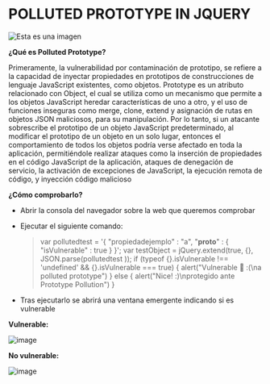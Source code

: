 # POLLUTED PROTOTYPE IN JQUERY
![Esta es una imagen](https://1.bp.blogspot.com/-OyKrIuQlH0s/VyAKTW2fvfI/AAAAAAAAWGQ/PthNgy1c3sYgGfFq7UJoSrKoSqTAALnJwCLcB/s1600/Jar%2BJar%2BBinks%2BSith.jpg)

**¿Qué es Polluted Prototype?**

Primeramente, la vulnerabilidad por contaminación de prototipo, se refiere a la capacidad 
de inyectar propiedades en prototipos de construcciones de lenguaje JavaScript existentes, 
como objetos. Prototype es un atributo relacionado con Object, el cual se utiliza como un 
mecanismo que permite a los objetos JavaScript heredar características de uno a otro, y el uso 
de funciones inseguras como merge, clone, extend y asignación de rutas en objetos JSON
maliciosos, para su manipulación. 
Por lo tanto, si un atacante sobrescribe el prototipo de un objeto JavaScript 
predeterminado, al modificar el prototipo de un objeto en un solo lugar, entonces el 
comportamiento de todos los objetos podría verse afectado en toda la aplicación, permitiéndole
realizar ataques como la inserción de propiedades en el código JavaScript de la aplicación,
ataques de denegación de servicio, la activación de excepciones de JavaScript, la ejecución 
remota de código, y inyección código malicioso

**¿Cómo comprobarlo?**

- Abrir la consola del navegador sobre la web que queremos comprobar
- Ejecutar el siguiente comando:

   > var pollutedtest = '{ "propiedadejemplo" : "a", "__proto__" : { "isVulnerable" : true } }'; var testObject = jQuery.extend(true, {}, JSON.parse(pollutedtest )); if (typeof {}.isVulnerable !== 'undefined' && {}.isVulnerable === true) { alert("Vulnerable 🚨 :(\na polluted prototype") } else { alert("Nice! :)\nprotegido ante Prototype Pollution") }
    
- Tras ejecutarlo se abrirá una ventana emergente indicando si es vulnerable
   
**Vulnerable:**

![image](https://user-images.githubusercontent.com/93614373/175272782-6c8d35cb-a6fd-4713-a97a-6efdd708f43f.png)

**No vulnerable:**

![image](https://user-images.githubusercontent.com/93614373/175272988-f98c1e97-f344-41fd-ae2a-4c0c23722489.png)
